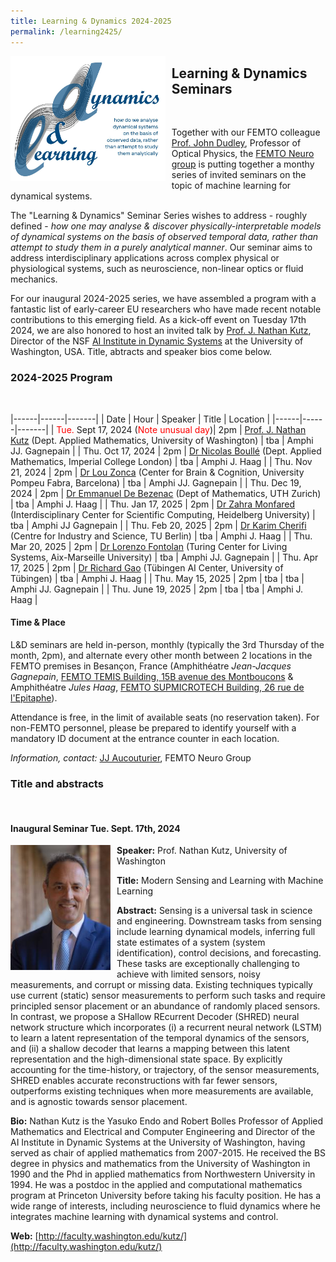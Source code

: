 ```yaml
---
title: Learning & Dynamics 2024-2025
permalink: /learning2425/
---
```


<img style='float:left;position: relative; margin-right: 10px; ' height='200' src='/images/learning/learning.jpg'> 

## Learning & Dynamics Seminars
<br>


Together with our FEMTO colleague [Prof. John Dudley](https://www.femto-st.fr/en/femto-people/johndudley), Professor of Optical Physics, the [FEMTO Neuro group](https://neuro-team-femto.github.io/) is putting together a monthy series of invited seminars on the topic of machine learning for dynamical systems. 

The "Learning & Dynamics" Seminar Series wishes to address - roughly defined - *how one may analyse & discover physically-interpretable models of dynamical systems on the basis of observed temporal data, rather than attempt to study them in a purely analytical manner*. Our seminar aims to address interdisciplinary applications across complex physical or physiological systems, such as neuroscience, non-linear optics or fluid mechanics.

For our inaugural 2024-2025 series, we have assembled a program with a fantastic list of early-career EU researchers who have made recent notable contributions to this emerging field. As a kick-off event on Tuesday 17th 2024, we are also honored to host an invited talk by [Prof. J. Nathan Kutz](http://faculty.washington.edu/kutz/), Director of the NSF [AI Institute in Dynamic Systems](https://dynamicsai.org/) at the University of Washington, USA. Title, abtracts and speaker bios come below.  

### 2024-2025 Program
<br>

|------|------|-------| 
| Date | Hour | Speaker | Title | Location |
|------|------|-------| 
| <span style="color:red">Tue.</span> Sept 17, 2024 (<span style="color:red">Note unusual day</span>)| 2pm | [Prof. J. Nathan Kutz]((http://faculty.washington.edu/kutz/)) (Dept. Applied Mathematics, University of Washington) | tba | Amphi JJ. Gagnepain |
| Thu. Oct 17, 2024 | 2pm | [Dr Nicolas Boullé](https://nboulle.github.io/) (Dept. Applied Mathematics, Imperial College London) | tba | Amphi J. Haag |
| Thu. Nov 21, 2024 | 2pm | [Dr Lou Zonca](https://lou-zonca.webflow.io/) (Center for Brain & Cognition, University Pompeu Fabra, Barcelona) | tba | Amphi JJ. Gagnepain |
| Thu. Dec 19, 2024 | 2pm | [Dr Emmanuel De Bezenac](https://scholar.google.fr/citations?user=KvZw5gYAAAAJ&hl=en) (Dept of Mathematics, UTH Zurich) | tba | Amphi J. Haag |
| Thu. Jan 17, 2025 | 2pm | [Dr Zahra Monfared](https://scholar.google.pl/citations?user=OPUIwIoAAAAJ&hl=en) (Interdisciplinary Center for Scientific Computing, Heidelberg University) | tba | Amphi JJ Gagnepain |
| Thu. Feb 20, 2025 | 2pm | [Dr Karim Cherifi](https://scholar.google.com/citations?user=gE5RRyEAAAAJ&hl=en) (Centre for Industry and Science, TU Berlin) | tba | Amphi J. Haag |
| Thu. Mar 20, 2025 | 2pm | [Dr Lorenzo Fontolan](https://fontolanl.github.io/) (Turing Center for Living Systems, Aix-Marseille University) | tba | Amphi JJ. Gagnepain |
| Thu. Apr 17, 2025 | 2pm | [Dr Richard Gao](http://www.rdgao.com/) (Tübingen AI Center, University of Tübingen) | tba | Amphi J. Haag |
| Thu. May 15, 2025 | 2pm | tba | tba | Amphi JJ. Gagnepain |
| Thu. June 19, 2025 | 2pm | tba | tba | Amphi J. Haag |

#### Time & Place

L&D seminars are held in-person, monthly (typically the 3rd Thursday of the month, 2pm), and alternate every other month between 2 locations in the FEMTO premises in Besançon, France (Amphithéatre *Jean-Jacques Gagnepain*, [FEMTO TEMIS Building, 15B avenue des Montboucons](https://maps.app.goo.gl/zt9eBHZ1CmZDoJnB6) & Amphithéatre *Jules Haag*, [FEMTO SUPMICROTECH Building, 26 rue de l'Epitaphe](https://maps.app.goo.gl/GuZa8Ztsu8GmXg1y7)). 

Attendance is free, in the limit of available seats (no reservation taken). For non-FEMTO personnel, please be prepared to identify yourself with a mandatory ID document at the entrance counter in each location. 

*Information, contact:* [JJ Aucouturier](https://www.femto-st.fr/fr/personnel-femto/jeanaucouturier), FEMTO Neuro Group

### Title and abstracts
<br>

#### Inaugural Seminar Tue. Sept. 17th, 2024 

<img style='float:left;position: relative; margin-right: 10px; ' height='200' src='/images/learning/nathan_kutz.jpg'>  

**Speaker:** Prof. Nathan Kutz, University of Washington

**Title:** Modern Sensing and Learning with Machine Learning

**Abstract:** Sensing is a universal task in science and engineering. Downstream tasks from sensing include learning dynamical models, inferring full state estimates of a system (system identification), control decisions, and forecasting. These tasks are exceptionally challenging to achieve with limited sensors, noisy measurements, and corrupt or missing data. Existing techniques typically use current (static) sensor measurements to perform such tasks and require principled sensor placement or an abundance of randomly placed sensors. In contrast, we propose a SHallow REcurrent Decoder (SHRED) neural network structure which incorporates (i) a recurrent neural network (LSTM) to learn a latent representation of the temporal dynamics of the sensors, and (ii) a shallow decoder that learns a mapping between this latent representation and the high-dimensional state space. By explicitly accounting for the time-history, or trajectory, of the sensor measurements, SHRED enables accurate reconstructions with far fewer sensors, outperforms existing techniques when more measurements are available, and is agnostic towards sensor placement. 

**Bio:**  Nathan Kutz is the Yasuko Endo and Robert Bolles Professor of Applied Mathematics and Electrical and Computer Engineering and Director of the AI Institute in Dynamic Systems at the University of Washington, having served as chair of applied mathematics from 2007-2015.  He received the BS degree in physics and mathematics from the University of Washington in 1990 and the Phd in applied mathematics from Northwestern University in 1994.  He was a postdoc in the applied and computational mathematics program at Princeton University before taking his faculty position.  He has a wide range of interests, including neuroscience to fluid dynamics where he integrates machine learning with dynamical systems and control. 

**Web:**  [http://faculty.washington.edu/kutz/](http://faculty.washington.edu/kutz/)

